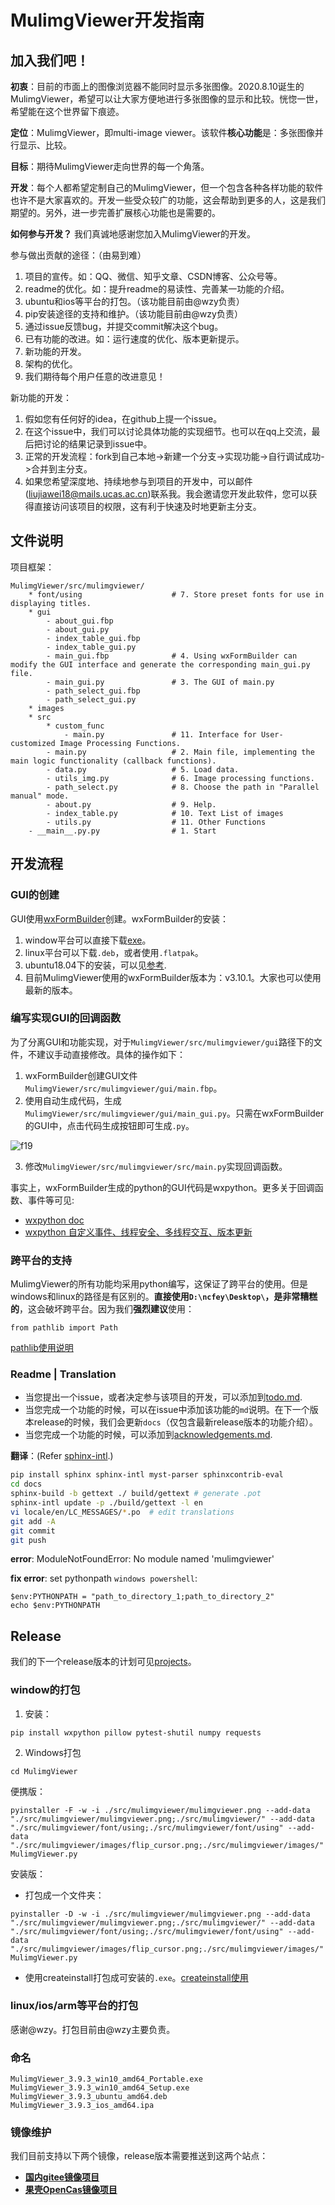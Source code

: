 # MulimgViewer开发指南

## 加入我们吧！
**初衷**：目前的市面上的图像浏览器不能同时显示多张图像。2020.8.10诞生的MulimgViewer，希望可以让大家方便地进行多张图像的显示和比较。恍惚一世，希望能在这个世界留下痕迹。

**定位**：MulimgViewer，即multi-image viewer。该软件**核心功能**是：多张图像并行显示、比较。

**目标**：期待MulimgViewer走向世界的每一个角落。

**开发**：每个人都希望定制自己的MulimgViewer，但一个包含各种各样功能的软件也许不是大家喜欢的。开发一些受众较广的功能，这会帮助到更多的人，这是我们期望的。另外，进一步完善扩展核心功能也是需要的。

**如何参与开发？**
我们真诚地感谢您加入MulimgViewer的开发。

参与做出贡献的途径：（由易到难）
1. 项目的宣传。如：QQ、微信、知乎文章、CSDN博客、公众号等。
2. readme的优化。如：提升readme的易读性、完善某一功能的介绍。
3. ubuntu和ios等平台的打包。（该功能目前由@wzy负责）
4. pip安装途径的支持和维护。（该功能目前由@wzy负责）
5. 通过issue反馈bug，并提交commit解决这个bug。
6. 已有功能的改进。如：运行速度的优化、版本更新提示。
7. 新功能的开发。
8. 架构的优化。
9. 我们期待每个用户任意的改进意见！

新功能的开发：
1. 假如您有任何好的idea，在github上提一个issue。
2. 在这个issue中，我们可以讨论具体功能的实现细节。也可以在qq上交流，最后把讨论的结果记录到issue中。
3. 正常的开发流程：fork到自己本地->新建一个分支->实现功能->自行调试成功->合并到主分支。
4. 如果您希望深度地、持续地参与到项目的开发中，可以邮件(liujiawei18@mails.ucas.ac.cn)联系我。我会邀请您开发此软件，您可以获得直接访问该项目的权限，这有利于快速及时地更新主分支。

## 文件说明
项目框架：
```
MulimgViewer/src/mulimgviewer/
    * font/using                    # 7. Store preset fonts for use in displaying titles.
    * gui
        - about_gui.fbp
        - about_gui.py
        - index_table_gui.fbp
        - index_table_gui.py
        - main_gui.fbp              # 4. Using wxFormBuilder can modify the GUI interface and generate the corresponding main_gui.py file.
        - main_gui.py               # 3. The GUI of main.py
        - path_select_gui.fbp
        - path_select_gui.py
    * images
    * src
        * custom_func
            - main.py               # 11. Interface for User-customized Image Processing Functions.
        - main.py                   # 2. Main file, implementing the main logic functionality (callback functions).
        - data.py                   # 5. Load data.
        - utils_img.py              # 6. Image processing functions.
        - path_select.py            # 8. Choose the path in "Parallel manual" mode.
        - about.py                  # 9. Help.
        - index_table.py            # 10. Text List of images
        - utils.py                  # 11. Other Functions
    - __main__.py.py                # 1. Start

```
## 开发流程
### GUI的创建
GUI使用[wxFormBuilder](https://github.com/wxFormBuilder/wxFormBuilder)创建。wxFormBuilder的安装：
1. window平台可以直接下载[exe](https://github.com/wxFormBuilder/wxFormBuilder/releases)。
2. linux平台可以下载`.deb`，或者使用`.flatpak`。
3. ubuntu18.04下的安装，可以见[参考](https://nachifur.blog.csdn.net/article/details/107702485).
4. 目前MulimgViewer使用的wxFormBuilder版本为：v3.10.1。大家也可以使用最新的版本。

### 编写实现GUI的回调函数
为了分离GUI和功能实现，对于`MulimgViewer/src/mulimgviewer/gui`路径下的文件，不建议手动直接修改。具体的操作如下：
1. wxFormBuilder创建GUI文件`MulimgViewer/src/mulimgviewer/gui/main.fbp`。
2. 使用自动生成代码，生成`MulimgViewer/src/mulimgviewer/gui/main_gui.py`。只需在wxFormBuilder的GUI中，点击代码生成按钮即可生成`.py`。

![f19](https://user-images.githubusercontent.com/32936898/224470780-2f663d08-5a64-4f56-9d86-a350fbe90f81.jpg)

3. 修改`MulimgViewer/src/mulimgviewer/src/main.py`实现回调函数。

事实上，wxFormBuilder生成的python的GUI代码是wxpython。更多关于回调函数、事件等可见:
* [wxpython doc](https://docs.wxpython.org/index.html)
* [wxpython 自定义事件、线程安全、多线程交互、版本更新](https://nachifur.blog.csdn.net/article/details/124809333)

### 跨平台的支持
MulimgViewer的所有功能均采用python编写，这保证了跨平台的使用。但是windows和linux的路径是有区别的。**直接使用`D:\ncfey\Desktop\`，是非常糟糕的**，这会破坏跨平台。因为我们**强烈建议**使用：
```
from pathlib import Path
```
[pathlib使用说明](https://zhuanlan.zhihu.com/p/13978333)

### Readme | Translation
* 当您提出一个issue，或者决定参与该项目的开发，可以添加到[todo.md](https://github.com/nachifur/MulimgViewer/blob/master/docs/misc/todo.md).
* 当您完成一个功能的时候，可以在issue中添加该功能的`md`说明。在下一个版本release的时候，我们会更新`docs`（仅包含最新release版本的功能介绍）。
* 当您完成一个功能的时候，可以添加到[acknowledgements.md](https://github.com/nachifur/MulimgViewer/blob/master/docs/misc/acknowledgements.md).

**翻译**：(Refer [sphinx-intl](https://sphinx-intl.readthedocs.io).)

```sh
pip install sphinx sphinx-intl myst-parser sphinxcontrib-eval
cd docs
sphinx-build -b gettext ./ build/gettext # generate .pot
sphinx-intl update -p ./build/gettext -l en
vi locale/en/LC_MESSAGES/*.po  # edit translations
git add -A
git commit
git push
```


**error**: ModuleNotFoundError: No module named 'mulimgviewer'

**fix error**: set pythonpath `windows powershell`:
```
$env:PYTHONPATH = "path_to_directory_1;path_to_directory_2"
echo $env:PYTHONPATH
```

## Release
我们的下一个release版本的计划可见[projects](https://github.com/nachifur/MulimgViewer/projects?type=classic)。

### window的打包
1. 安装：
```
pip install wxpython pillow pytest-shutil numpy requests
```
2. Windows打包
```
cd MulimgViewer
```
便携版：
```
pyinstaller -F -w -i ./src/mulimgviewer/mulimgviewer.png --add-data "./src/mulimgviewer/mulimgviewer.png;./src/mulimgviewer/" --add-data "./src/mulimgviewer/font/using;./src/mulimgviewer/font/using" --add-data "./src/mulimgviewer/images/flip_cursor.png;./src/mulimgviewer/images/" MulimgViewer.py
```
安装版：
* 打包成一个文件夹：
```
pyinstaller -D -w -i ./src/mulimgviewer/mulimgviewer.png --add-data "./src/mulimgviewer/mulimgviewer.png;./src/mulimgviewer/" --add-data "./src/mulimgviewer/font/using;./src/mulimgviewer/font/using" --add-data "./src/mulimgviewer/images/flip_cursor.png;./src/mulimgviewer/images/" MulimgViewer.py
```
* 使用createinstall打包成可安装的`.exe`。[createinstall使用](https://blog.csdn.net/qq_41811438/article/details/103092610)


### linux/ios/arm等平台的打包
感谢@wzy。打包目前由@wzy主要负责。

### 命名
```
MulimgViewer_3.9.3_win10_amd64_Portable.exe
MulimgViewer_3.9.3_win10_amd64_Setup.exe
MulimgViewer_3.9.3_ubuntu_amd64.deb
MulimgViewer_3.9.3_ios_amd64.ipa
```

### 镜像维护
我们目前支持以下两个镜像，release版本需要推送到这两个站点：
* [**国内gitee镜像项目**](https://gitee.com/nachifur/MulimgViewer)
* [**果壳OpenCas镜像项目**](https://github.com/opencas/MulimgViewer)
